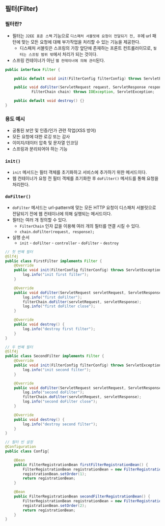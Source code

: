 ## 필터(Filter)
### 필터란?
* 필터는 `J2EE 표준 스펙` 기능으로 `디스패처 서블릿에 요청이 전달되기 전, 후`에 url 패턴에 맞는 모든 요청에 대해 부가작업을 처리할 수 있는 기능을 제공한다. 
  * 디스패처 서블릿은 스프링의 가장 앞단에 존재하는 프론트 컨트롤러이므로, `필터는 스프링 범위 밖`에서 처리가 되는 것이다.
* 스프링 컨테이너가 아닌 `웹 컨테이너에 의해 관리`된다.

```java
public interface Filter {

    public default void init(FilterConfig filterConfig) throws ServletException {}

    public void doFilter(ServletRequest request, ServletResponse response,
            FilterChain chain) throws IOException, ServletException;

    public default void destroy() {}
}
```

### 용도 예시
* 공통된 보안 및 인증/인가 관련 작업(XSS 방어)
* 모든 요청에 대한 로깅 또는 감사
* 이미지/데이터 압축 및 문자열 인코딩
* 스프링과 분리되어야 하는 기능

### `init()`
* `init` 메서드는 필터 객체를 초기화하고 서비스에 추가하기 위한 메서드이다.
* 웹 컨테이너가 요청 전 필터 객체를 초기화한 후 `doFilter()` 메서드를 통해 요청을 처리한다.

### `doFilter()`
* `doFilter` 메서드는 url-pattern에 맞는 모든 HTTP 요청이 디스패처 서블릿으로 전달되기 전에 웹 컨테이너에 의해 실행되는 메서드이다.
* 필터는 여러 개 정의할 수 있다.
  * `FilterChain` 인자 값을 이용해 여러 개의 필터를 연결 시킬 수 있다.
  * `chain.doFilter(request, response);`
* 실행 순서
  * `init` - `doFilter` - `controller` - `doFilter` - `destroy`

```java
// 첫 번째 필터
@Slf4j
public class FirstFilter implements Filter {
    @Override
    public void init(FilterConfig filterConfig) throws ServletException {
        log.info("init first filter");
    }

    @Override
    public void doFilter(ServletRequest servletRequest, ServletResponse servletResponse, FilterChain filterChain) throws IOException, ServletException {
        log.info("first doFilter");
        filterChain.doFilter(servletRequest, servletResponse);
        log.info("first doFilter close");
    }

    @Override
    public void destroy() {
        log.info("destroy first filter");
    }
}
```

```java
// 두 번째 필터
@Slf4j
public class SecondFilter implements Filter {
    @Override
    public void init(FilterConfig filterConfig) throws ServletException {
        log.info("init second filter");
    }

    @Override
    public void doFilter(ServletRequest servletRequest, ServletResponse servletResponse, FilterChain filterChain) throws IOException, ServletException {
        log.info("second doFilter");
        filterChain.doFilter(servletRequest, servletResponse);
        log.info("second doFilter close");
    }

    @Override
    public void destroy() {
        log.info("destroy second filter");
    }
}
```

```java
// 필터 빈 설정
@Configuration
public class Config{

    @Bean
    public FilterRegistrationBean firstFilterRegistrationBean() {
        FilterRegistrationBean registrationBean = new FilterRegistrationBean(new FirstFilter());
        registrationBean.setOrder(1);
        return registrationBean;
    }

    @Bean
    public FilterRegistrationBean secondFilterRegistrationBean() {
        FilterRegistrationBean registrationBean = new FilterRegistrationBean(new SecondFilter());
        registrationBean.setOrder(2);
        return registrationBean;
    }
}
```
